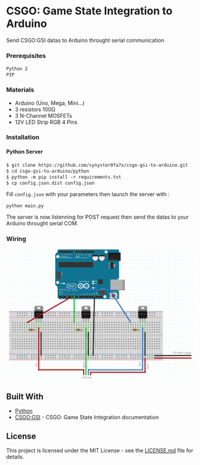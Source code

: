 # CSGO: Game State Integration to Arduino

Send CSGO:GSI datas to Arduino throught serial communication

### Prerequisites

```
Python 2
PIP
```

### Materials

* Arduino (Uno, Mega, Mini...)
* 3 resistors 100Ω
* 3 N-Channel MOSFETs
* 12V LED Strip RGB 4 Pins

### Installation

#### Python Server

```
$ git clone https://github.com/synyster0fa7x/csgo-gsi-to-arduino.git
$ cd csgo-gsi-to-arduino/python
$ python -m pip install -r requirements.txt
$ cp config.json.dist config.json
```

Fill `config.json` with your parameters then launch the server with :

```
python main.py
```

The server is now listenning for POST request then send the datas to your Arduino throught serial COM.

### Wiring

![csgo gsi led strip arduino](arduino/wiring.png)

## Built With

* [Python](https://www.python.org/)
* [CSGO:GSI](https://developer.valvesoftware.com/wiki/Counter-Strike:_Global_Offensive_Game_State_Integration) - CSGO: Game State Integration documentation

## License

This project is licensed under the MIT License - see the [LICENSE.md](LICENSE.md) file for details.